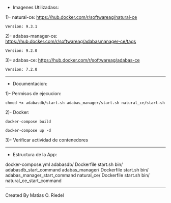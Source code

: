 - Imagenes Utilizadass:

1)- natural-ce: https://hub.docker.com/r/softwareag/natural-ce

    Version: 9.3.1

2)- adabas-manager-ce: https://hub.docker.com/r/softwareag/adabasmanager-ce/tags

    Version: 9.2.0

3)- adabas-ce: https://hub.docker.com/r/softwareag/adabas-ce

    Version: 7.2.0


--------


- Documentacion:

1)- Permisos de ejecucion: 

    chmod +x adabasdb/start.sh adabas_manager/start.sh natural_ce/start.sh

2)- Docker:

    docker-compose build

    docker-compose up -d

3)- Verificar actividad de contenedores


--------

- Estructura de la App:

docker-compose.yml
    adabasdb/
        Dockerfile
        start.sh
        bin/
            adabasdb_start_command
    adabas_manager/
        Dockerfile
        start.sh
        bin/
        adabas_manager_start_command 
    natural_ce/
        Dockerfile
        start.sh
        bin/
            natural_ce_start_command 


--------


Created By Matias O. Riedel